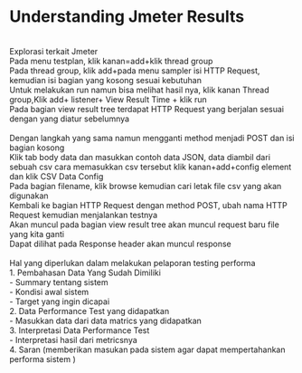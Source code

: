 # Understanding Jmeter Results 

<br/>Explorasi terkait Jmeter
<br/>Pada menu testplan, klik kanan=add+klik thread group
<br/>Pada thread group, klik add+pada menu sampler isi HTTP Request, kemudian isi bagian yang kosong sesuai kebutuhan
<br/>Untuk melakukan run namun bisa melihat hasil nya, klik kanan Thread group,Klik add+ listener+ View Result Time + klik run
<br/>Pada bagian view result tree terdapat HTTP Request yang berjalan sesuai dengan yang diatur sebelumnya
<br/><br/> Dengan langkah yang sama namun mengganti method menjadi POST dan isi bagian kosong
<br/>Klik tab body data dan masukkan contoh data JSON, data diambil dari sebuah csv cara memasukkan csv tersebut klik kanan+add+config element dan klik CSV Data Config
<br/>Pada bagian filename, klik browse kemudian cari letak file csv yang akan digunakan
<br/>Kembali ke bagian HTTP Request dengan method POST, ubah nama HTTP Request kemudian menjalankan testnya
<br/>Akan muncul pada bagian view result tree akan muncul request baru file yang kita ganti 
<br/>Dapat dilihat pada Response header akan muncul response 
<br/><br/> Hal yang diperlukan dalam melakukan pelaporan testing performa
<br/>1. Pembahasan Data Yang Sudah Dimiliki
<br/> - Summary tentang sistem
<br/> - Kondisi awal sistem
<br/> - Target yang ingin dicapai
<br/>2. Data Performance Test yang didapatkan
<br/> - Masukkan data dari data matrics yang didapatkan
<br/>3. Interpretasi Data Performance Test
<br/> - Interpretasi hasil dari metricsnya
<br/>4. Saran (memberikan masukan pada sistem agar dapat mempertahankan performa sistem )